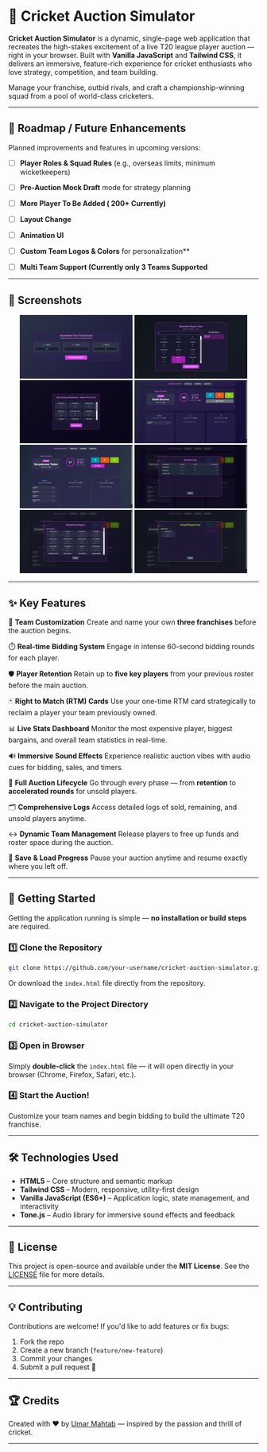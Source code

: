 # 🏏 Cricket Auction Simulator

**Cricket Auction Simulator** is a dynamic, single-page web application that recreates the high-stakes excitement of a live T20 league player auction — right in your browser.
Built with **Vanilla JavaScript** and **Tailwind CSS**, it delivers an immersive, feature-rich experience for cricket enthusiasts who love strategy, competition, and team building.

Manage your franchise, outbid rivals, and craft a championship-winning squad from a pool of world-class cricketers.

---

## 🔮 Roadmap / Future Enhancements

Planned improvements and features in upcoming versions:

* [ ] **Player Roles & Squad Rules** (e.g., overseas limits, minimum wicketkeepers)
* [ ] **Pre-Auction Mock Draft** mode for strategy planning
* [ ] **More Player To Be Added ( 200+ Currently)**
* [ ] **Layout Change**
* [ ] **Animation UI**
* [ ] **Custom Team Logos & Colors** for personalization**
* [ ] **Multi Team Support (Currently only 3 Teams Supported**


---

## 📸 Screenshots

<p align="center">
  <img src="./assets/TeamScreen.png" width="45%" />
  <img src="./assets/RetentionPhase.png" width="45%" />
  <img src="./assets/UpcomingPool.png" width="45%" />
  <img src="./assets/MainDashboard.png" width="45%" />
  <img src="./assets/Bid.png" width="45%" />
  <img src="./assets/AuctionLog.png" width="45%" />
  <img src="./assets/RemainingPlayers.png" width="45%" />
  <img src="./assets/UnsoldList.png" width="45%" />
</p>


---
## ✨ Key Features

🎯 **Team Customization**
Create and name your own **three franchises** before the auction begins.

⏱️ **Real-time Bidding System**
Engage in intense 60-second bidding rounds for each player.

🛡️ **Player Retention**
Retain up to **five key players** from your previous roster before the main auction.

🃏 **Right to Match (RTM) Cards**
Use your one-time RTM card strategically to reclaim a player your team previously owned.

📊 **Live Stats Dashboard**
Monitor the most expensive player, biggest bargains, and overall team statistics in real-time.

🔊 **Immersive Sound Effects**
Experience realistic auction vibes with audio cues for bidding, sales, and timers.

🔄 **Full Auction Lifecycle**
Go through every phase — from **retention** to **accelerated rounds** for unsold players.

🗂️ **Comprehensive Logs**
Access detailed logs of sold, remaining, and unsold players anytime.

↔️ **Dynamic Team Management**
Release players to free up funds and roster space during the auction.

💾 **Save & Load Progress**
Pause your auction anytime and resume exactly where you left off.

---

## 🚀 Getting Started

Getting the application running is simple — **no installation or build steps** are required.

### 1️⃣ Clone the Repository

```bash
git clone https://github.com/your-username/cricket-auction-simulator.git
```

Or download the `index.html` file directly from the repository.

### 2️⃣ Navigate to the Project Directory

```bash
cd cricket-auction-simulator
```

### 3️⃣ Open in Browser

Simply **double-click** the `index.html` file — it will open directly in your browser (Chrome, Firefox, Safari, etc.).

### 4️⃣ Start the Auction!

Customize your team names and begin bidding to build the ultimate T20 franchise.

---

## 🛠️ Technologies Used

* **HTML5** – Core structure and semantic markup
* **Tailwind CSS** – Modern, responsive, utility-first design
* **Vanilla JavaScript (ES6+)** – Application logic, state management, and interactivity
* **Tone.js** – Audio library for immersive sound effects and feedback

---


## 🧾 License

This project is open-source and available under the **MIT License**.
See the [LICENSE](./LICENSE) file for more details.

---

## 💡 Contributing

Contributions are welcome!
If you'd like to add features or fix bugs:

1. Fork the repo
2. Create a new branch (`feature/new-feature`)
3. Commit your changes
4. Submit a pull request 🎉

---

## 🏆 Credits

Created with ❤️ by [Umar Mahtab](https://github.com/umarmahtab) — inspired by the passion and thrill of cricket.

---

